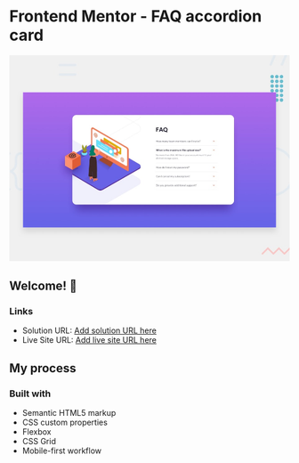 # Frontend Mentor - FAQ accordion card

![Design preview for the FAQ accordion card coding challenge](./design/desktop-preview.jpg)

## Welcome! 👋

### Links

- Solution URL: [Add solution URL here](https://your-solution-url.com)
- Live Site URL: [Add live site URL here](https://your-live-site-url.com)
## My process

### Built with

- Semantic HTML5 markup
- CSS custom properties
- Flexbox
- CSS Grid
- Mobile-first workflow
